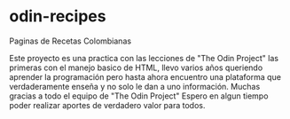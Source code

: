# odin-recipes
Paginas de Recetas Colombianas

Este proyecto es una practica con las lecciones de "The Odin Project" las primeras con el manejo basico de HTML, llevo varios años queriendo aprender la programación pero hasta ahora encuentro una plataforma que verdaderamente enseña y no solo le dan a uno información.
Muchas gracias a todo el equipo de "The Odin Project"
Espero en algun tiempo poder realizar aportes de verdadero valor para todos.